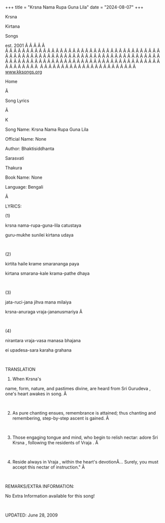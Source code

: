 +++ 
title = "Krsna Nama Rupa Guna Lila"
date = "2024-08-07"
+++

Krsna
 
Kirtana
 
Songs

est. 2001
Â Â Â Â Â  
Â Â Â Â Â Â Â Â Â Â Â Â Â Â Â Â Â Â Â Â Â Â Â Â Â Â Â Â Â Â Â Â Â Â Â Â Â Â Â Â Â Â Â Â Â Â Â Â Â Â Â Â Â Â Â Â Â Â Â Â Â Â Â Â Â Â Â Â Â Â Â Â Â Â Â Â Â Â Â Â Â Â Â Â Â Â Â Â Â Â Â Â Â Â Â Â Â Â Â Â Â Â Â Â Â Â Â Â Â Â Â Â Â Â Â Â Â Â Â  
Â Â Â Â Â Â Â Â Â Â Â Â Â Â Â Â Â Â Â Â Â Â Â  
www.kksongs.org








Home


Ã 
 
Song Lyrics
 
Ã 
 
K


Song Name: Krsna Nama Rupa
Guna Lila 


Official Name: None


Author: 
Bhaktisiddhanta
 
Sarasvati
 
Thakura


Book Name: None


Language: 
Bengali


Â 


LYRICS:


(1)


krsna nama-rupa-guna-lila catustaya


guru-mukhe sunilei kirtana udaya


 


(2)


kirtita haile krame smarananga paya


kirtana smarana-kale krama-pathe dhaya


 


(3)


jata-ruci-jana jihva mana milaiya


krsna-anuraga vraja-jananusmariya
Â 



 


(4)


nirantara vraja-vasa manasa bhajana


ei upadesa-sara karaha grahana


 


TRANSLATION


1) When 
Krsna's

name, form, nature, and pastimes divine, are heard from Sri 
Gurudeva
,
one's heart awakes in song.
Â  


 


2) As pure chanting ensues,
remembrance is attained; thus chanting and remembering, step-by-step ascent is
gained.
Â  


 


3) Those engaging tongue
and mind, 
who
 begin to relish nectar: adore Sri 
Krsna
, following the residents of 
Vraja
.
Â  


 


4) Reside always in 
Vraja
, within the heart's devotionÂ… Surely, you must accept
this nectar of instruction."
Â  


 


REMARKS/EXTRA INFORMATION:


No
Extra Information available for this song!


 


UPDATED:
 June 28, 2009